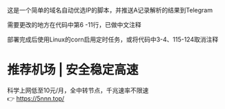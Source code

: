   这是一个简单的域名自动优选IP的脚本，并推送A记录解析的结果到Telegram

  需要更改的地方在代码中第6 -11行，已做中文注释


  部署完成后使用Linux的corn启用定时任务，或将代码中3-4、115-124取消注释</br>


  # 推荐机场 | 安全稳定高速
  科学上网低至10元/月，全中转节点，千兆速率不限速</br>
  👉 https://5nnn.top/
